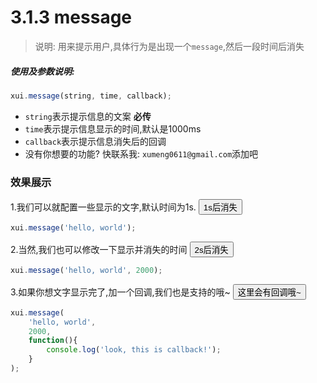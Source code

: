 <link rel="stylesheet" type="text/css" href="../assets/xui.css">
<script type="text/javascript" src="../assets/xui.js"></script>

# 3.1.3 message

>说明: 用来提示用户,具体行为是出现一个`message`,然后一段时间后消失

##### 使用及参数说明:
```js
xui.message(string, time, callback);
```
* `string`表示提示信息的文案 **必传**
* `time`表示提示信息显示的时间,默认是1000ms
* `callback`表示提示信息消失后的回调
* 没有你想要的功能? 快联系我: `xumeng0611@gmail.com`添加吧

### 效果展示

1.我们可以就配置一些显示的文字,默认时间为1s.
<button class="xui_btn xui_btn_default" id="show_message">1s后消失</button>

<script type="text/javascript">
document.getElementById('show_message').onclick=function(){
	xui.message('hello, world');
}
</script>

```js
xui.message('hello, world');
```

2.当然,我们也可以修改一下显示并消失的时间
<button class="xui_btn xui_btn_default" id="show_message1">2s后消失</button>

<script type="text/javascript">
document.getElementById('show_message1').onclick=function(){
	xui.message('hello, world', 2000);
}
</script>

```js
xui.message('hello, world', 2000);
```
3.如果你想文字显示完了,加一个回调,我们也是支持的哦~
<button class="xui_btn xui_btn_default" id="show_message2">这里会有回调哦~</button>

<script type="text/javascript">
document.getElementById('show_message2').onclick=function(){
	xui.message('hello, world', 
		2000, 
		function(){
			console.log('look, this is callback!');
		}
	);
}
</script>

```js
xui.message(
	'hello, world', 
	2000, 
	function(){
		console.log('look, this is callback!');
	}
);
```